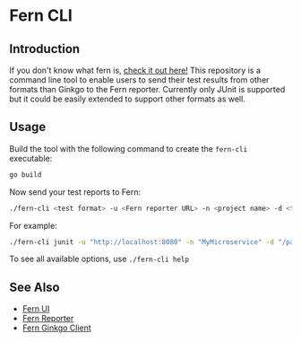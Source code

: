 # Fern CLI
## Introduction

If you don't know what fern is, [check it out here!](https://github.com/Guidewire/fern-reporter) This repository is a command line tool to enable users to send their test results from other formats than Ginkgo to the Fern reporter. Currently only JUnit is supported but it could be easily extended to support other formats as well.

## Usage
Build the tool with the following command to create the `fern-cli` executable:
```bash
go build
```
Now send your test reports to Fern:
```bash
./fern-cli <test format> -u <Fern reporter URL> -n <project name> -d <test report dir>
```
For example:
```bash
./fern-cli junit -u "http://localhost:8080" -n "MyMicroservice" -d "/path/to/tests"
```

To see all available options, use `./fern-cli help`

## See Also
* [Fern UI](https://github.com/Guidewire/fern-ui)
* [Fern Reporter](https://github.com/Guidewire/fern-reporter)
* [Fern Ginkgo Client](https://github.com/guidewire-oss/fern-ginkgo-client)